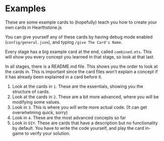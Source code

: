 # Examples
These are some example cards to (hopefully) teach you how to create your own cards in Hearthstone.js

You can give yourself any of these cards by having debug mode enabled (`config/general.json`), and typing `/give The Card's Name`.

Every stage has a big example card at the end, called `combined.mts`. This will show you every concept you learned in that stage, so look at that last.

In all stages, there is a README.md file. This shows you the order to look at the cards in. This is important since the card files won't explain a concept if it has already been explained in a card before it.

1. Look at the cards in `1`. These are the essentials, showing you the structure of cards.
2. Look at the cards in `2`. These are a bit more advanced, where you will be modifying some values.
3. Look in `3`. This is where you will write more actual code. (It can get overwhelming quick, sorry)
4. Look in `4`. These are the most advanced concepts so far
5. Look in `DIY`. These are cards that have a description but no functionality by default. You have to write the code yourself, and play the card in-game to verify your solution.